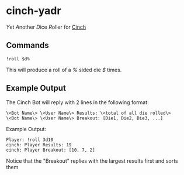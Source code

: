 # cinch-yadr
*Y*et *A*nother *D*ice *R*oller for [Cinch][cinchrb]

## Commands
```
!roll $d%
```
This will produce a roll of a *%* sided die *$* times.

## Example Output
The Cinch Bot will reply with 2 lines in the following format:
```
\<Bot Name\> \<User Name\> Results: \<total of all die rolled\>
\<Bot Name\> \<User Name\> Breakout: [Die1, Die2, Die3, ...]
```

Example Output:
```
Player: !roll 3d10
cinch: Player Results: 19
cinch: Player Breakout: [10, 7, 2]
```

Notice that the "Breakout" replies with the largest results first and sorts them

[cinchrb]: https://github.com/cinchrb/cinch
